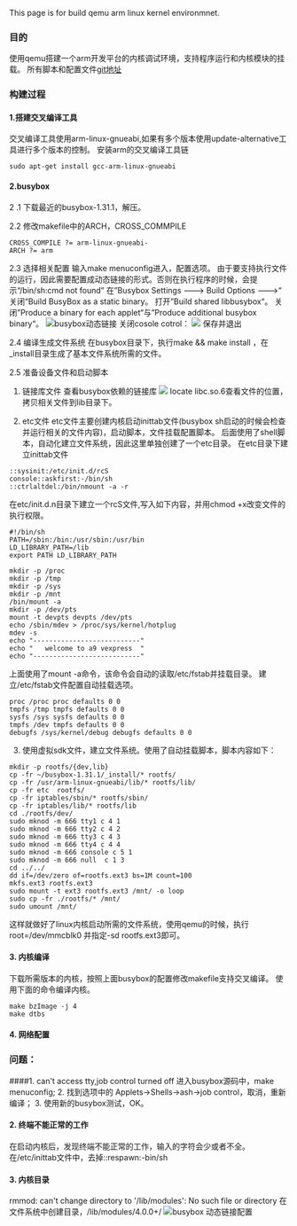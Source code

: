 This page is for build qemu arm linux kernel environmnet.
### 目的 
使用qemu搭建一个arm开发平台的内核调试环境，支持程序运行和内核模块的挂载。
所有脚本和配置文件[git地址](https://github.com/linhaidong/qemu-arm)
### 构建过程

#### 1.搭建交叉编译工具
 交叉编译工具使用arm-linux-gnueabi,如果有多个版本使用update-alternative工具进行多个版本的控制。
安装arm的交叉编译工具链
```
sudo apt-get install gcc-arm-linux-gnueabi 
```

#### 2.busybox
2 .1 下载最近的busybox-1.31.1，解压。

2.2 修改makefile中的ARCH，CROSS_COMMPILE
 ``` shell
CROSS_COMPILE ?= arm-linux-gnueabi-
ARCH ?= arm
```
2.3 选择相关配置
输入make menuconfig进入，配置选项。
 由于要支持执行文件的运行，因此需要配置成动态链接的形式。否则在执行程序的时候，会提示“/bin/sh:cmd not found”
在”Busybox Settings ---> Build Options --->“ 关闭“Build BusyBox as a static binary。
打开”Build shared libbusybox“。
 关闭”Produce a binary for each applet“与”Produce additional busybox binary“。
 ![busybox动态链接](https://img2018.cnblogs.com/blog/508457/201911/508457-20191123163152955-1108114692.png)
关闭cosole cotrol：
![](https://img2018.cnblogs.com/blog/508457/201911/508457-20191123163252266-1605043279.png)
保存并退出

2.4 编译生成文件系统
在busybox目录下，执行make && make install ，在_install目录生成了基本文件系统所需的文件。

2.5 准备设备文件和启动脚本
1. 链接库文件
查看busybox依赖的链接库
![](https://img2018.cnblogs.com/blog/508457/201911/508457-20191123164427770-1811070985.png)
 locate libc.so.6查看文件的位置，拷贝相关文件到lib目录下。

2. etc文件
   etc文件主要创建内核启动inittab文件(busybox sh启动的时候会检查并运行相关的文件内容)，启动脚本，文件挂载配置脚本。
   后面使用了shell脚本，自动化建立文件系统，因此这里单独创建了一个etc目录。
   在etc目录下建立inittab文件
```
::sysinit:/etc/init.d/rcS
console::askfirst:-/bin/sh
::ctrlaltdel:/bin/nmount -a -r 
```
   在etc/init.d.n目录下建立一个rcS文件,写入如下内容，并用chmod +x改变文件的执行权限。
```
#!/bin/sh
PATH=/sbin:/bin:/usr/sbin:/usr/bin
LD_LIBRARY_PATH=/lib
export PATH LD_LIBRARY_PATH

mkdir -p /proc
mkdir -p /tmp
mkdir -p /sys
mkdir -p /mnt
/bin/mount -a
mkdir -p /dev/pts
mount -t devpts devpts /dev/pts
echo /sbin/mdev > /proc/sys/kernel/hotplug
mdev -s
echo "---------------------------"
echo "   welcome to a9 vexpress  "
echo "---------------------------"
```
上面使用了mount -a命令，该命令会自动的读取/etc/fstab并挂载目录。
建立/etc/fstab文件配置自动挂载选项。

```shell
proc /proc proc defaults 0 0 
tmpfs /tmp tmpfs defaults 0 0 
sysfs /sys sysfs defaults 0 0 
tmpfs /dev tmpfs defaults 0 0
debugfs /sys/kernel/debug debugfs defaults 0 0
```
3.  使用虚拟sdk文件，建立文件系统。使用了自动挂载脚本，脚本内容如下：
``` shell
mkdir -p rootfs/{dev,lib}
cp -fr ~/busybox-1.31.1/_install/* rootfs/
cp -fr /usr/arm-linux-gnueabi/lib/* rootfs/lib/
cp -fr etc  rootfs/
cp -fr iptables/sbin/* rootfs/sbin/
cp -fr iptables/lib/* rootfs/lib
cd ./rootfs/dev/
sudo mknod -m 666 tty1 c 4 1
sudo mknod -m 666 tty2 c 4 2
sudo mknod -m 666 tty3 c 4 3
sudo mknod -m 666 tty4 c 4 4
sudo mknod -m 666 console c 5 1
sudo mknod -m 666 null  c 1 3
cd ../../
dd if=/dev/zero of=rootfs.ext3 bs=1M count=100
mkfs.ext3 rootfs.ext3
sudo mount -t ext3 rootfs.ext3 /mnt/ -o loop
sudo cp -fr ./rootfs/* /mnt/
sudo umount /mnt/
```
这样就做好了linux内核启动所需的文件系统，使用qemu的时候，执行root=/dev/mmcblk0 并指定-sd rootfs.ext3即可。
        
      
#### 3. 内核编译
下载所需版本的内核，按照上面busybox的配置修改makefile支持交叉编译。
使用下面的命令编译内核。
```        
make bzImage -j 4
make dtbs
````
#### 4. 网络配置


### 问题：
####1. can't access tty,job control turned off
进入busybox源码中，make menuconfig; 2. 找到选项中的 Applets->Shells->ash->job control，取消，重新编译； 3. 使用新的busybox测试，OK。

#### 2. 终端不能正常的工作
  在启动内核后，发现终端不能正常的工作，输入的字符会少或者不全。
  在/etc/inittab文件中，去掉::respawn:-bin/sh
   
#### 3. 内核目录 
rmmod: can't change directory to '/lib/modules': No such file or directory
在文件系统中创建目录，/lib/modules/4.0.0\+/
![busybox 动态链接配置](./pic/no_shared.png)
